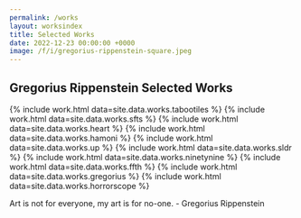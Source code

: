 ```yaml
---
permalink: /works
layout: worksindex
title: Selected Works
date: 2022-12-23 00:00:00 +0000
image: /f/i/gregorius-rippenstein-square.jpeg
---
```


## Gregorius Rippenstein Selected Works

{% include work.html data=site.data.works.tabootiles %}
{% include work.html data=site.data.works.sfts %}
{% include work.html data=site.data.works.heart %}
{% include work.html data=site.data.works.hamoni %}
{% include work.html data=site.data.works.up %}
{% include work.html data=site.data.works.sldr %}
{% include work.html data=site.data.works.ninetynine %}
{% include work.html data=site.data.works.ffth %}
{% include work.html data=site.data.works.gregorius %}
{% include work.html data=site.data.works.horrorscope %}

<span class="quote">Art is not for everyone, my art is for no-one.</span>
<span class="quote_signature">- Gregorius Rippenstein</span>
